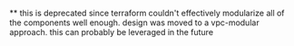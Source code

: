 ** this is deprecated since terraform couldn't effectively modularize all of the components well enough.
    design was moved to a vpc-modular approach.
    this can probably be leveraged in the future
